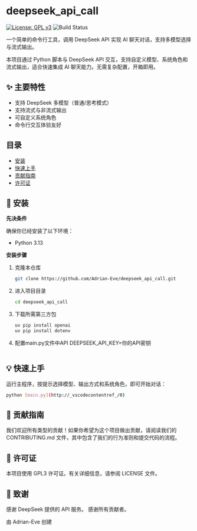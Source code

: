 # deepseek_api_call

<!-- 徽章 -->
[![License: GPL v3](https://img.shields.io/badge/License-GPLv3-blue.svg)](https://www.gnu.org/licenses/gpl-3.0)
![Build Status](https://img.shields.io/badge/Build-Passing-brightgreen)
<!-- 项目简介 -->
一个简单的命令行工具，调用 DeepSeek API 实现 AI 聊天对话，支持多模型选择与流式输出。


<!-- 详细描述 -->
本项目通过 Python 脚本与 DeepSeek API 交互，支持自定义模型、系统角色和流式输出，适合快速集成 AI 聊天能力。无需复杂配置，开箱即用。

## ✨ 主要特性

*   支持 DeepSeek 多模型（普通/思考模式）
*   支持流式与非流式输出
*   可自定义系统角色
*   命令行交互体验友好

## 目录

- [安装](#-安装)
- [快速上手](#-快速上手)
- [贡献指南](#-贡献指南)
- [许可证](#-许可证)

## 🚀 安装

**先决条件**

确保你已经安装了以下环境：
*   Python 3.13 

**安装步骤**

1.  克隆本仓库
    ```bash
    git clone https://github.com/Adrian-Eve/deepseek_api_call.git
    ```
2.  进入项目目录
    ```bash
    cd deepseek_api_call
    ``` 
3. 下载所需第三方包 
    ```bash
    uv pip install openai
    uv pip install dotenv
    ```

4.  配置main.py文件中API
    DEEPSEEK_API_KEY=你的API密钥
    ```

## 💡 快速上手

运行主程序，按提示选择模型、输出方式和系统角色，即可开始对话：

```bash
python [main.py](http://_vscodecontentref_/0)
````

## 🤝 贡献指南
我们欢迎所有类型的贡献！如果你希望为这个项目做出贡献，请阅读我们的 CONTRIBUTING.md 文件，其中包含了我们的行为准则和提交代码的流程。


## 📄 许可证
本项目使用 GPL3 许可证。有关详细信息，请参阅 LICENSE 文件。

## 🙏 致谢
感谢 DeepSeek 提供的 API 服务。
感谢所有贡献者。

由 Adrian-Eve 创建
